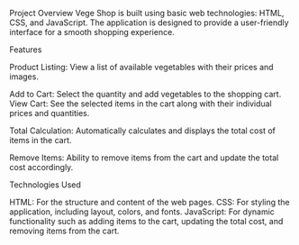Project Overview
Vege Shop is built using basic web technologies: HTML, CSS, and JavaScript. The application is designed to provide a user-friendly interface for a smooth shopping experience.

Features

Product Listing: 
View a list of available vegetables with their prices and images.

Add to Cart: 
Select the quantity and add vegetables to the shopping cart.
View Cart: 
See the selected items in the cart along with their individual prices and quantities.

Total Calculation: 
Automatically calculates and displays the total cost of items in the cart.

Remove Items:
Ability to remove items from the cart and update the total cost accordingly.

Technologies Used

HTML: For the structure and content of the web pages.
CSS: For styling the application, including layout, colors, and fonts.
JavaScript: For dynamic functionality such as adding items to the cart, updating the total cost, and removing items from the cart.
